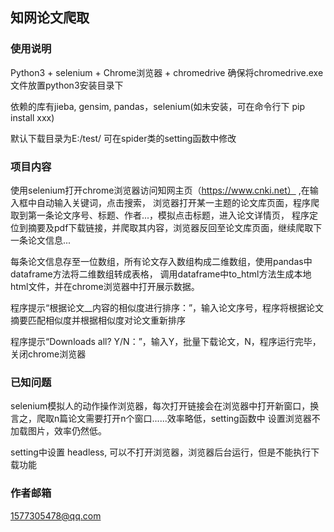 ## 知网论文爬取


### 使用说明
Python3 + selenium + Chrome浏览器 + chromedrive
确保将chromedrive.exe文件放置python3安装目录下

依赖的库有jieba, gensim, pandas，selenium(如未安装，可在命令行下 pip install xxx)

默认下载目录为E:/test/ 可在spider类的setting函数中修改

### 项目内容
使用selenium打开chrome浏览器访问知网主页（https://www.cnki.net） ,在输入框中自动输入关键词，点击搜索，
浏览器打开某一主题的论文库页面，程序爬取到第一条论文序号、标题、作者...，模拟点击标题，进入论文详情页，
程序定位到摘要及pdf下载链接，并爬取其内容，浏览器反回至论文库页面，继续爬取下一条论文信息...

每条论文信息存至一位数组，所有论文存入数组构成二维数组，使用pandas中dataframe方法将二维数组转成表格，
调用dataframe中to_html方法生成本地html文件，并在chrome浏览器中打开展示数据。

程序提示“根据论文__内容的相似度进行排序：”，输入论文序号，程序将根据论文摘要匹配相似度并根据相似度对论文重新排序

程序提示“Downloads all? Y/N：”，输入Y，批量下载论文，N，程序运行完毕，关闭chrome浏览器

### 已知问题
selenium模拟人的动作操作浏览器，每次打开链接会在浏览器中打开新窗口，换言之，爬取n篇论文需要打开n个窗口......效率略低，setting函数中
设置浏览器不加载图片，效率仍然低。

setting中设置 headless, 可以不打开浏览器，浏览器后台运行，但是不能执行下载功能

### 作者邮箱
1577305478@qq.com
